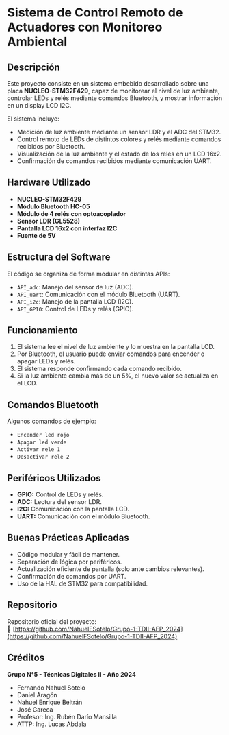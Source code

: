 # Sistema de Control Remoto de Actuadores con Monitoreo Ambiental

## Descripción

Este proyecto consiste en un sistema embebido desarrollado sobre una placa **NUCLEO-STM32F429**, capaz de monitorear el nivel de luz ambiente, controlar LEDs y relés mediante comandos Bluetooth, y mostrar información en un display LCD I2C.

El sistema incluye:

- Medición de luz ambiente mediante un sensor LDR y el ADC del STM32.
- Control remoto de LEDs de distintos colores y relés mediante comandos recibidos por Bluetooth.
- Visualización de la luz ambiente y el estado de los relés en un LCD 16x2.
- Confirmación de comandos recibidos mediante comunicación UART.

## Hardware Utilizado

- **NUCLEO-STM32F429**
- **Módulo Bluetooth HC-05**
- **Módulo de 4 relés con optoacoplador**
- **Sensor LDR (GL5528)**
- **Pantalla LCD 16x2 con interfaz I2C**
- **Fuente de 5V**

## Estructura del Software

El código se organiza de forma modular en distintas APIs:

- `API_adc`: Manejo del sensor de luz (ADC).
- `API_uart`: Comunicación con el módulo Bluetooth (UART).
- `API_i2c`: Manejo de la pantalla LCD (I2C).
- `API_GPIO`: Control de LEDs y relés (GPIO).

## Funcionamiento

1. El sistema lee el nivel de luz ambiente y lo muestra en la pantalla LCD.
2. Por Bluetooth, el usuario puede enviar comandos para encender o apagar LEDs y relés.
3. El sistema responde confirmando cada comando recibido.
4. Si la luz ambiente cambia más de un 5%, el nuevo valor se actualiza en el LCD.

## Comandos Bluetooth

Algunos comandos de ejemplo:

- `Encender led rojo`
- `Apagar led verde`
- `Activar rele 1`
- `Desactivar rele 2`

## Periféricos Utilizados

- **GPIO:** Control de LEDs y relés.
- **ADC:** Lectura del sensor LDR.
- **I2C:** Comunicación con la pantalla LCD.
- **UART:** Comunicación con el módulo Bluetooth.

## Buenas Prácticas Aplicadas

- Código modular y fácil de mantener.
- Separación de lógica por periféricos.
- Actualización eficiente de pantalla (solo ante cambios relevantes).
- Confirmación de comandos por UART.
- Uso de la HAL de STM32 para compatibilidad.

## Repositorio

Repositorio oficial del proyecto:  
🔗 [https://github.com/NahuelFSotelo/Grupo-1-TDII-AFP_2024](https://github.com/NahuelFSotelo/Grupo-1-TDII-AFP_2024)

## Créditos

**Grupo N°5 - Técnicas Digitales II - Año 2024**  
- Fernando Nahuel Sotelo  
- Daniel Aragón  
- Nahuel Enrique Beltrán  
- José Gareca  
- Profesor: Ing. Rubén Darío Mansilla  
- ATTP: Ing. Lucas Abdala


